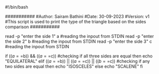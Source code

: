 #!/bin/bash

###########
#Author: Sairam Bathini
#Date: 30-09-2023
#Version: v1
#This script is used to print the type of the triangle based on the sides comparison
###########


read -p "enter the side 1" a #reading the inpout from STDIN
read -p "enter the side 2" b #reading the inpout from STDIN
read -p "enter the side 3" c #reading the inpout from STDIN

if (($a==$b)) && (($a==$c)) #checking if all three sides are equal
then echo "EQUILATERAL"
elif (($a==$b)) || (($a==$c)) || (($b==$c)) #checking if any two sides are equal
then echo "ISOSCELES"
else echo "SCALENE"
fi

